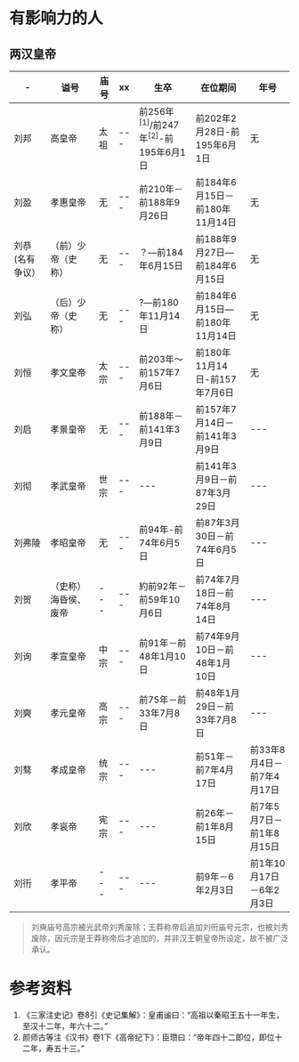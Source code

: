 # 有影响力的人

## 两汉皇帝

|-|谥号|庙号|xx|生卒|在位期间|年号|
|---|---|---|---|---|---|---|
|刘邦|高皇帝|太祖|---|前256年<sup>[1]</sup>/前247年<sup>[2]</sup>-前195年6月1日|前202年2月28日-前195年6月1日|无|
|刘盈|孝惠皇帝|无|---|前210年－前188年9月26日|前184年6月15日－前180年11月14日|无|
|刘恭(名有争议）|（前）少帝（史称）|无|---|？—前184年6月15日|前188年9月27日—前184年6月15日|无|
|刘弘|（后）少帝（史称）|无|---|?―前180年11月14日|前184年6月15日—前180年11月14日|无|
|刘恒|孝文皇帝|太宗|---|前203年～前157年7月6日|前180年11月14日-前157年7月6日|无|
|刘启|孝景皇帝|无|---|前188年－前141年3月9日|前157年7月14日－前141年3月9日|---|
|刘彻|孝武皇帝|世宗|---|---|前141年3月9日－前87年3月29日|---|
|刘弗陵|孝昭皇帝|无|---|前94年-前74年6月5日|前87年3月30日－前74年6月5日|---|---|
|刘贺|（史称）海昏侯、废帝|---|---|約前92年－前59年10月6日|前74年7月18日－前74年8月14日|---|---|
|刘询|孝宣皇帝|中宗|---|前91年－前48年1月10日|前74年9月10日－前48年1月10日|---|---|
|刘奭|孝元皇帝|高宗|---|前75年－前33年7月8日|前48年1月29日－前33年7月8日|---|---|
|刘骜|孝成皇帝|统宗|---|---|前51年－前7年4月17日|前33年8月4日－前7年4月17日|---|
|刘欣|孝哀帝|宪宗|---|---|前26年－前1年8月15日|前7年5月7日－前1年8月15日|---|
|刘衎|孝平帝|---|---|---|前9年－6年2月3日|前1年10月17日－6年2月3日|---|

> 刘奭庙号高宗被光武帝刘秀废除；王莽称帝后追加刘衎庙号元宗，也被刘秀废除，因元宗是王莽称帝后才追加的，并非汉王朝皇帝所设定，故不被广泛承认。

# 参考资料

1. 《三家注史记》卷8引《史记集解》：皇甫谧曰：“高祖以秦昭王五十一年生，至汉十二年，年六十二。”
2. 颜师古等注《汉书》卷1下《高帝纪下》：臣瓒曰：“帝年四十二即位，即位十二年，寿五十三。”